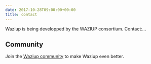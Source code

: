 ```yaml
---
date: 2017-10-28T09:00:00+00:00
title: contact
---
```


Waziup is being developped by the WAZIUP consortium.
Contact:...


## Community
Join the [Waziup community](/resources/community/) to make Waziup even better.
